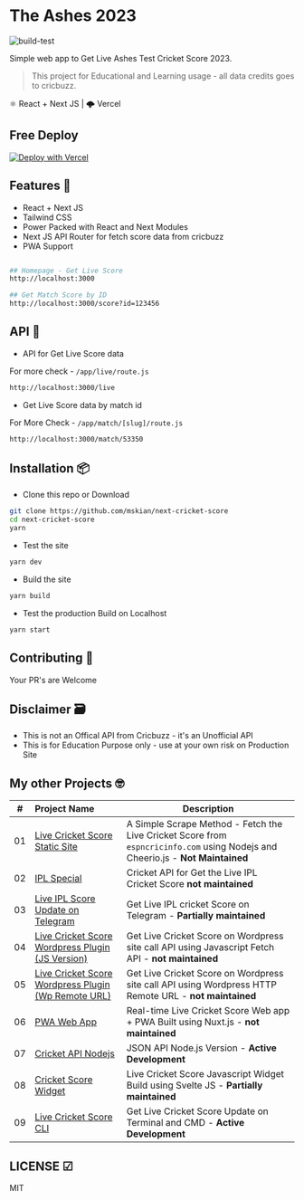 # The Ashes 2023

![build-test](https://github.com/mskian/next-cricket-score/workflows/build-test/badge.svg)  

Simple web app to Get Live Ashes Test Cricket Score 2023.

> This project for Educational and Learning usage - all data credits goes to cricbuzz.

⚛ React + Next JS | 🌩 Vercel  

## Free Deploy

[![Deploy with Vercel](https://vercel.com/button)](https://vercel.com/new/clone?repository-url=https%3A%2F%2Fgithub.com%2Fmskian%2Fnext-cricket-score)

## Features 🍔

- React + Next JS
- Tailwind CSS
- Power Packed with React and Next Modules
- Next JS API Router for fetch score data from cricbuzz
- PWA Support

```sh

## Homepage - Get Live Score
http://localhost:3000

## Get Match Score by ID
http://localhost:3000/score?id=123456

```

## API 🍪

- API for Get Live Score data

For more check - `/app/live/route.js`

```sh
http://localhost:3000/live
```

- Get Live Score data by match id

For More Check - `/app/match/[slug]/route.js`

```sh
http://localhost:3000/match/53350
```

## Installation 📦

- Clone this repo or Download

```sh
git clone https://github.com/mskian/next-cricket-score
cd next-cricket-score
yarn
```

- Test the site

```sh
yarn dev
```

- Build the site

```sh
yarn build
```

- Test the production Build on Localhost

```sh
yarn start
```

## Contributing 🙌

Your PR's are Welcome

## Disclaimer 🗃

- This is not an Offical API from Cricbuzz - it's an Unofficial API
- This is for Education Purpose only - use at your own risk on Production Site

## My other Projects 🤓

| # | Project Name | Description |
|---|:------|-------------|
| 01 | [Live Cricket Score Static Site](https://github.com/mskian/livescore) | A Simple Scrape Method - Fetch the Live Cricket Score from `espncricinfo.com` using Nodejs and Cheerio.js - **Not Maintained** |
| 02 | [IPL Special](https://github.com/mskian/iplscore) | Cricket API for Get the Live IPL Cricket Score **not maintained** |
| 03 | [Live IPL Score Update on Telegram](https://github.com/mskian/score-update) | Get Live IPL cricket Score on Telegram - **Partially maintained**  |
| 04 | [Live Cricket Score Wordpress Plugin (JS Version)](https://github.com/mskian/hello-cricket) | Get Live Cricket Score on Wordpress site call API using Javascript Fetch API - **not maintained** |
| 05 | [Live Cricket Score Wordpress Plugin (Wp Remote URL)](https://github.com/mskian/san-cricket) | Get Live Cricket Score on Wordpress site call API using Wordpress HTTP Remote URL - **not maintained** |  
| 06 | [PWA Web App](https://github.com/mskian/vue-cricket) | Real-time Live Cricket Score Web app + PWA Built using Nuxt.js - **not maintained** |  
| 07 | [Cricket API Nodejs](https://github.com/mskian/cricket-api-nodejs) | JSON API Node.js Version - **Active Development** |  
| 08 | [Cricket Score Widget](https://github.com/mskian/cricket-score-widget) | Live Cricket Score Javascript Widget Build using Svelte JS - **Partially maintained** |  
| 09 | [Live Cricket Score CLI](https://github.com/mskian/cricket-cli) | Get Live Cricket Score Update on Terminal and CMD - **Active Development** |

## LICENSE ☑

MIT
